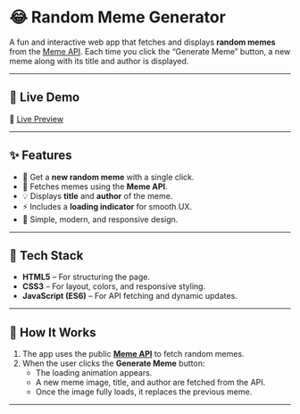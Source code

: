 # 😂 Random Meme Generator

A fun and interactive web app that fetches and displays **random memes** from the [Meme API](https://meme-api.com/). Each time you click the “Generate Meme” button, a new meme along with its title and author is displayed.

---

## 🚀 Live Demo
🔗 [Live Preview](https://sudhanshuverse.github.io/js-interactive-projects/random-meme-generator/)

---

## ✨ Features
- 🎲 Get a **new random meme** with a single click.  
- 🧠 Fetches memes using the **Meme API**.  
- 💡 Displays **title** and **author** of the meme.  
- ⚡ Includes a **loading indicator** for smooth UX.  
- 🎨 Simple, modern, and responsive design.

---

## 🧩 Tech Stack
- **HTML5** – For structuring the page.  
- **CSS3** – For layout, colors, and responsive styling.  
- **JavaScript (ES6)** – For API fetching and dynamic updates.  

---

## 🧠 How It Works
1. The app uses the public **[Meme API](https://meme-api.com/gimme)** to fetch random memes.  
2. When the user clicks the **Generate Meme** button:
   - The loading animation appears.  
   - A new meme image, title, and author are fetched from the API.  
   - Once the image fully loads, it replaces the previous meme.  

---
